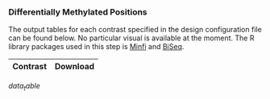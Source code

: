 ### Differentially Methylated Positions
The output tables for each contrast specified in the design configuration file can be found below. No particular visual is available at the moment. The R library packages used in this step is [Minfi]([@minfi]) and [BiSeq]([@biseq]).

| Contrast | Download |
|----------|----------|
$data_table$

